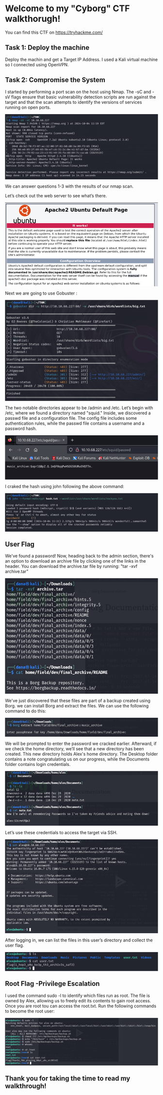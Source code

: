 # Welcome to my "Cyborg" CTF walkthorugh!
You can find this CTF on https://tryhackme.com/

## Task 1: Deploy the machine
Deploy the machin and get a Target IP Address. I used a Kali virtual machine so I connected using OpenVPN.

## Task 2: Compromise the System
I started by performing a port scan on the host using Nmap. The -sC and -sV flags ensure that basic vulnerability detection scripts are run against the target and that the scan attempts to identify the versions of services running on open ports.


<img align="center" src="images/image1.png">


We can answer questions 1-3 with the results of our nmap scan.

Let’s check out the web server to see what’s there.


<img align="center" src="images/image3.png">


Next we are going to use Gobuster :


<img align="center" src="images/image2.png">


The two notable directories appear to be /admin and /etc. Let’s begin with /etc, where we found a directory named "squid."
Inside, we discovered a passwd file and a configuration file. The config file includes some authentication rules, while the passwd file contains a username and a password hash.


<img align="center" src="images/image5.png">


I craked the hash using john following the above command:

<img align="center" src="images/image6.png">

## User Flag

We've found a password! Now, heading back to the admin section, there's an option to download an archive file by clicking one of the links in the header. 
You can download the archive.tar file by running: "tar -xvf archive.tar"

<img align="center" src="images/image7.png">

We've just discovered that these files are part of a backup created using Borg. we can install Borg and extract the files.
We can use the following command to do this:

<img align="center" src="images/image13.png">


We will be prompted to enter the password we cracked earlier. Afterward, if we check the home directory, we’ll see that a new directory has been created.
This new directory holds Alex's home directory. The Desktop folder contains a note congratulating us on our progress, while the Documents folder contains login credentials.


<img align="center" src="images/image10.png">

Let’s use these credentials to access the target via SSH.


<img align="center" src="images/image11.png">

 After logging in, we can list the files in this user’s directory and collect the user flag.


<img align="center" src="images/image14.png">

## Root Flag -Privilege Escalation

I used the command sudo -l to identify which files run as root. The file is owned by Alex, allowing us to freely edit its contents to gain root access.
Once you are root tou can access the root.txt.
Run the following commands to become the root user:



<img align="center" src="images/image12.png">

## Thank you for taking the time to read my walkthrough!













